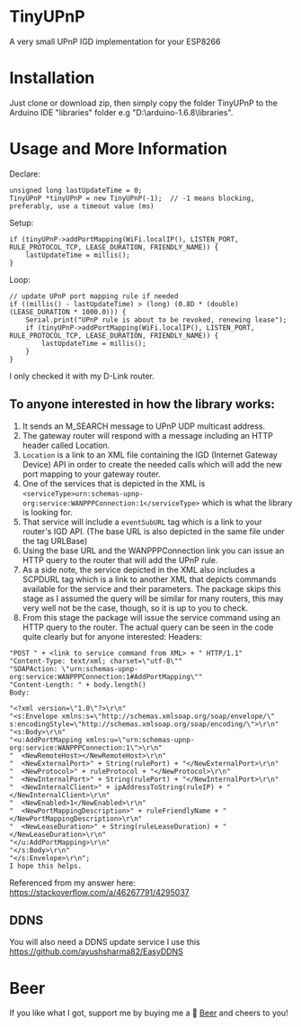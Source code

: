 # TinyUPnP
A very small UPnP IGD implementation for your ESP8266

Installation
==
Just clone or download zip, then simply copy the folder TinyUPnP to the Arduino IDE "libraries" folder e.g "D:\arduino-1.6.8\libraries".

Usage and More Information
==
Declare:
```
unsigned long lastUpdateTime = 0;
TinyUPnP *tinyUPnP = new TinyUPnP(-1);  // -1 means blocking, preferably, use a timeout value (ms)
```
Setup:
```
if (tinyUPnP->addPortMapping(WiFi.localIP(), LISTEN_PORT, RULE_PROTOCOL_TCP, LEASE_DURATION, FRIENDLY_NAME)) {
    lastUpdateTime = millis();
}
```
Loop:
```
// update UPnP port mapping rule if needed
if ((millis() - lastUpdateTime) > (long) (0.8D * (double) (LEASE_DURATION * 1000.0))) {
    Serial.print("UPnP rule is about to be revoked, renewing lease");
    if (tinyUPnP->addPortMapping(WiFi.localIP(), LISTEN_PORT, RULE_PROTOCOL_TCP, LEASE_DURATION, FRIENDLY_NAME)) {
        lastUpdateTime = millis();
    }
}
```
I only checked it with my D-Link router.

To anyone interested in how the library works:
--
1. It sends an M_SEARCH message to UPnP UDP multicast address.
1. The gateway router will respond with a message including an HTTP header called Location.
1. `Location` is a link to an XML file containing the IGD (Internet Gateway Device) API in order to create the needed calls which will add the new port mapping to your gateway router.
1. One of the services that is depicted in the XML is `<serviceType>urn:schemas-upnp-org:service:WANPPPConnection:1</serviceType>` which is what the library is looking for.
1. That service will include a `eventSubURL` tag which is a link to your router's IGD API. (The base URL is also depicted in the same file under the tag URLBase)
1. Using the base URL and the WANPPPConnection link you can issue an HTTP query to the router that will add the UPnP rule.
1. As a side note, the service depicted in the XML also includes a SCPDURL tag which is a link to another XML that depicts commands available for the service and their parameters. The package skips this stage as I assumed the query will be similar for many routers, this may very well not be the case, though, so it is up to you to check.
1. From this stage the package will issue the service command using an HTTP query to the router. The actual query can be seen in the code quite clearly but for anyone interested:
Headers:
```
"POST " + <link to service command from XML> + " HTTP/1.1"
"Content-Type: text/xml; charset=\"utf-8\""
"SOAPAction: \"urn:schemas-upnp-org:service:WANPPPConnection:1#AddPortMapping\""
"Content-Length: " + body.length()
Body:

"<?xml version=\"1.0\"?>\r\n"
"<s:Envelope xmlns:s=\"http://schemas.xmlsoap.org/soap/envelope/\" s:encodingStyle=\"http://schemas.xmlsoap.org/soap/encoding/\">\r\n"
"<s:Body>\r\n"
"<u:AddPortMapping xmlns:u=\"urn:schemas-upnp-org:service:WANPPPConnection:1\">\r\n"
"  <NewRemoteHost></NewRemoteHost>\r\n"
"  <NewExternalPort>" + String(rulePort) + "</NewExternalPort>\r\n"
"  <NewProtocol>" + ruleProtocol + "</NewProtocol>\r\n"
"  <NewInternalPort>" + String(rulePort) + "</NewInternalPort>\r\n"
"  <NewInternalClient>" + ipAddressToString(ruleIP) + "</NewInternalClient>\r\n"
"  <NewEnabled>1</NewEnabled>\r\n"
"  <NewPortMappingDescription>" + ruleFriendlyName + "</NewPortMappingDescription>\r\n"
"  <NewLeaseDuration>" + String(ruleLeaseDuration) + "</NewLeaseDuration>\r\n"
"</u:AddPortMapping>\r\n"
"</s:Body>\r\n"
"</s:Envelope>\r\n";
I hope this helps.
```
Referenced from my answer here:
https://stackoverflow.com/a/46267791/4295037

DDNS
--
You will also need a DDNS update service
I use this https://github.com/ayushsharma82/EasyDDNS

Beer
==
If you like what I got, support me by buying me a :beer: [Beer](https://www.paypal.me/ofekpearl/5usd) and cheers to you!
